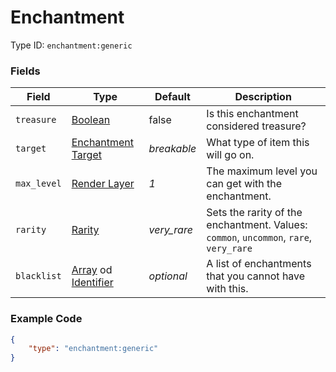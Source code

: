 # Enchantment

Type ID: `enchantment:generic`

### Fields

   Field   | Type | Default | Description
-----------|------|---------|-------------
`treasure` | [Boolean](../data_types/boolean.md) | false | Is this enchantment considered treasure?
`target` | [Enchantment Target](../data_types/enchantment_target.md) | *breakable* | What type of item this will go on.
`max_level` | [Render Layer](../data_types/render_layer.md) | *1* | The maximum level you can get with the enchantment.
`rarity` | [Rarity](../data_types/rarity.md) | *very_rare* | Sets the rarity of the enchantment. Values: `common`, `uncommon`, `rare`, `very_rare`
`blacklist` | [Array](../data_types/array.md) od [Identifier](../data_types/identifier.md) | *optional* | A list of enchantments that you cannot have with this.

### Example Code

```json
{
	"type": "enchantment:generic"
}
```
